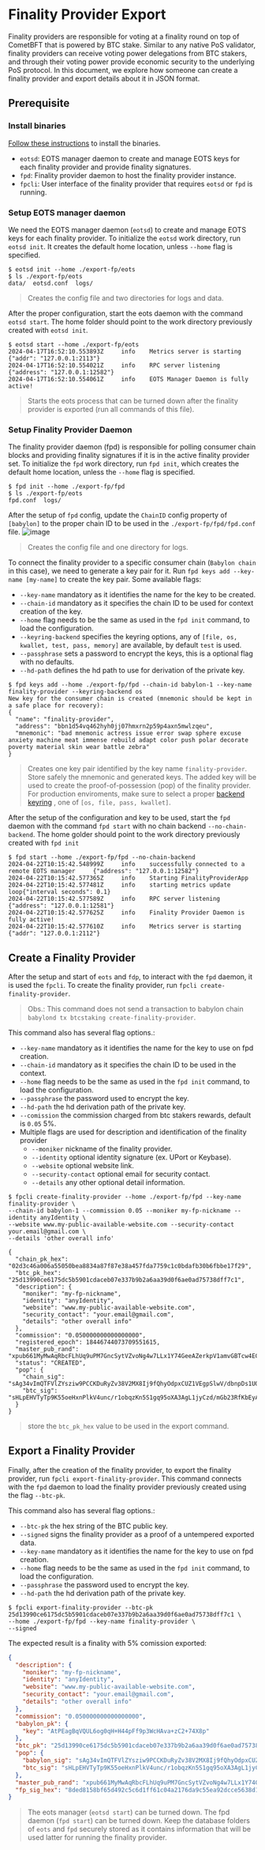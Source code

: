 # Finality Provider Export

Finality providers are responsible for voting at a finality round on top of
CometBFT that is powered by BTC stake. Similar to any native PoS validator,
finality providers can receive voting power delegations from BTC stakers, and
through their voting power provide economic security to the underlying PoS protocol.
In this document,
we explore how someone can create a finality provider and export details about it in JSON format.

## Prerequisite

### Install binaries

[Follow these instructions](../README.md#2-installation) to install the binaries.

- `eotsd`: EOTS manager daemon to create and manage EOTS keys for each finality provider and provide finality signatures.
- `fpd`: Finality provider daemon to host the finality provider instance.
- `fpcli`: User interface of the finality provider that requires `eotsd` or `fpd` is running.

### Setup EOTS manager daemon

We need the EOTS manager daemon (`eotsd`) to create and manage EOTS keys for each
finality provider. To initialize the `eotsd` work directory, run `eotsd init`.
It creates the default home location, unless `--home` flag is specified.

```shell
$ eotsd init --home ./export-fp/eots
$ ls ./export-fp/eots
data/  eotsd.conf  logs/
```

> Creates the config file and two directories for logs and data.

After the proper configuration, start the eots daemon with the command `eotsd start`.
The home folder should point to the work directory previously created with `eotsd init`.

```shell
$ eotsd start --home ./export-fp/eots
2024-04-17T16:52:10.553893Z     info    Metrics server is starting      {"addr": "127.0.0.1:2113"}
2024-04-17T16:52:10.554021Z     info    RPC server listening    {"address": "127.0.0.1:12582"}
2024-04-17T16:52:10.554061Z     info    EOTS Manager Daemon is fully active!
```

> Starts the eots process that can be turned down after the finality provider is exported
> (run all commands of this file).

### Setup Finality Provider Daemon

The finality provider daemon (fpd) is responsible for polling consumer chain blocks
and providing finality signatures if it is in the active finality provider set.
To initialize the `fpd`
work directory, run `fpd init`, which creates the default home location, unless
the `--home` flag is specified.

```shell
$ fpd init --home ./export-fp/fpd
$ ls ./export-fp/eots
fpd.conf  logs/
```

After the setup of `fpd` config, update the `ChainID` config property of `[babylon]` to the proper chain ID to be used in the `./export-fp/fpd/fpd.conf` file.
![image](https://github.com/babylonchain/finality-provider/assets/17556614/be079679-eb44-4bc8-877e-1bf39dbcd506)

> Creates the config file and one directory for logs.

To connect the finality provider to a specific consumer chain (`Babylon chain` in this case),
we need to generate a key pair for it. Run `fpd keys add --key-name [my-name]` to create
the key pair. Some available flags:

- `--key-name` mandatory as it identifies the name for the key to be created.
- `--chain-id` mandatory as it specifies the chain ID to be used for context
creation of the key.
- `--home` flag needs to be the same as used in the `fpd init` command,
to load the configuration.
- `--keyring-backend` specifies the keyring options, any of `[file, os, kwallet, test, pass, memory]`
are available, by default `test` is used.
- `--passphrase` sets a password to encrypt the keys, this is a optional flag with no defaults.
- `--hd-path` defines the hd path to use for derivation of the private key.

```shell
$ fpd keys add --home ./export-fp/fpd --chain-id babylon-1 --key-name finality-provider --keyring-backend os
New key for the consumer chain is created (mnemonic should be kept in a safe place for recovery):
{
  "name": "finality-provider",
  "address": "bbn1d54vq462hyh0jj07hmxrn2p59p4axn5mwlzqeu",
  "mnemonic": "bad mnemonic actress issue error swap sphere excuse anxiety machine meat immense rebuild adapt color push polar decorate poverty material skin wear battle zebra"
}
```

> Creates one key pair identified by the key name `finality-provider`.
> Store safely the mnemonic and generated keys.
> The added key will be used to create the proof-of-possession (pop) of the finality provider.
> For production enviroments, make sure to select a proper
[backend keyring](https://docs.cosmos.network/v0.45/run-node/keyring.html#available-backends-for-the-keyring)
, one of `[os, file, pass, kwallet]`.

After the setup of the configuration and key to be used, start the `fpd` daemon
with the command `fpd start` with no chain backend `--no-chain-backend`.
The home golder should point to the work directory previously created with `fpd init`

```shell
$ fpd start --home ./export-fp/fpd --no-chain-backend
2024-04-22T10:15:42.548999Z     info    successfully connected to a remote EOTS manager     {"address": "127.0.0.1:12582"}
2024-04-22T10:15:42.577365Z     info    Starting FinalityProviderApp
2024-04-22T10:15:42.577481Z     info    starting metrics update loop{"interval seconds": 0.1}
2024-04-22T10:15:42.577589Z     info    RPC server listening    {"address": "127.0.0.1:12581"}
2024-04-22T10:15:42.577625Z     info    Finality Provider Daemon is fully active!
2024-04-22T10:15:42.577610Z     info    Metrics server is starting {"addr": "127.0.0.1:2112"}
```

## Create a Finality Provider

After the setup and start of `eots` and `fdp`, to interact with the `fpd`
daemon, it is used the `fpcli`. To create the finality provider, run
`fpcli create-finality-provider`.

> Obs.: This command does not send a transaction to babylon chain `babylond tx btcstaking create-finality-provider`.

This command also has several flag options.:

- `--key-name` mandatory as it identifies the name for the key to use on fpd creation.
- `--chain-id` mandatory as it specifies the chain ID to be used in the context.
- `--home` flag needs to be the same as used in the `fpd init` command,
to load the configuration.
- `--passphrase` the password used to encrypt the key.
- `--hd-path` the hd derivation path of the private key.
- `--comission` the commission charged from btc stakers rewards, default is `0.05` 5%.
- Multiple flags are used for description and identification of the finality provider
  - `--moniker` nickname of the finality provider.
  - `--identity` optional identity signature (ex. UPort or Keybase).
  - `--website` optional website link.
  - `--security-contact` optional email for security contact.
  - `--details` any other optional detail information.

```shell
$ fpcli create-finality-provider --home ./export-fp/fpd --key-name finality-provider \
--chain-id babylon-1 --commission 0.05 --moniker my-fp-nickname --identity anyIdentity \
--website www.my-public-available-website.com --security-contact your.email@gmail.com \
--details 'other overall info'

{
  "chain_pk_hex": "02d3c46a006a55050bea8834a87f87e38a457fda7759c1c0bdafb30b6fbbe17f29",
  "btc_pk_hex": "25d13990ce6175dc5b5901cdaceb07e337b9b2a6aa39d0f6ae0ad75738dff7c1",
  "description": {
    "moniker": "my-fp-nickname",
    "identity": "anyIdentity",
    "website": "www.my-public-available-website.com",
    "security_contact": "your.email@gmail.com",
    "details": "other overall info"
  },
  "commission": "0.050000000000000000",
  "registered_epoch": 18446744073709551615,
  "master_pub_rand": "xpub661MyMwAqRbcFLhUq9uPM7GncSytVZvoNg4w7LLx1Y74GeeAZerkpV1amvGBTcw4ECmrwFsTNMNf1LFBKkA2pmd8aJ5Jmp8uKD5xgVSezBq",
  "status": "CREATED",
  "pop": {
    "chain_sig": "sAg34vImQTFVlZYsziw9PCCKDuRyZv38V2MX8Ij9fQhyOdpxCUZ1VEgpSlwV/dbnpDs1UOez8Ni9EcbADkmnBA==",
    "btc_sig": "sHLpEHVTyTp9K55oeHxnPlkV4unc/r1obqzKn5S1gq95oXA3AgL1jyCzd/mGb23RfKbEyABjYUdcIBtZ02l5jg=="
  }
}
```

> store the `btc_pk_hex` value to be used in the export command.

## Export a Finality Provider

Finally, after the creation of the finality provider, to export the finality
provider, run `fpcli export-finality-provider`.
This command connects with the `fpd` daemon to load the finality provider previously
created using the flag `--btc-pk`.

This command also has several flag options.:

- `--btc-pk` the hex string of the BTC public key.
- `--signed` signs the finality provider as a proof of a untempered exported data.
- `--key-name` mandatory as it identifies the name for the key to use on fpd creation.
- `--home` flag needs to be the same as used in the `fpd init` command,
to load the configuration.
- `--passphrase` the password used to encrypt the key.
- `--hd-path` the hd derivation path of the private key.

```shell
$ fpcli export-finality-provider --btc-pk 25d13990ce6175dc5b5901cdaceb07e337b9b2a6aa39d0f6ae0ad75738dff7c1 \
--home ./export-fp/fpd --key-name finality-provider \
--signed
```

The expected result is a finality with 5% comission exported:

```json
{
  "description": {
    "moniker": "my-fp-nickname",
    "identity": "anyIdentity",
    "website": "www.my-public-available-website.com",
    "security_contact": "your.email@gmail.com",
    "details": "other overall info"
  },
  "commission": "0.050000000000000000",
  "babylon_pk": {
    "key": "AtPEagBqVQUL6og0qH+H44pFf9p3WcHAva+zC2+74X8p"
  },
  "btc_pk": "25d13990ce6175dc5b5901cdaceb07e337b9b2a6aa39d0f6ae0ad75738dff7c1",
  "pop": {
    "babylon_sig": "sAg34vImQTFVlZYsziw9PCCKDuRyZv38V2MX8Ij9fQhyOdpxCUZ1VEgpSlwV/dbnpDs1UOez8Ni9EcbADkmnBA==",
    "btc_sig": "sHLpEHVTyTp9K55oeHxnPlkV4unc/r1obqzKn5S1gq95oXA3AgL1jyCzd/mGb23RfKbEyABjYUdcIBtZ02l5jg=="
  },
  "master_pub_rand": "xpub661MyMwAqRbcFLhUq9uPM7GncSytVZvoNg4w7LLx1Y74GeeAZerkpV1amvGBTcw4ECmrwFsTNMNf1LFBKkA2pmd8aJ5Jmp8uKD5xgVSezBq",
  "fp_sig_hex": "8ded8158bf65d492c5c6d1ff61c04a2176da9c55ea92dcce5638d11a177b999732a094db186964ab1b73c6a69aaa664672a36620dedb9da41c05e88ad981edda"
}
```

> The eots manager (`eotsd start`) can be turned down.
> The fpd daemon (`fpd start`) can be turned down.
> Keep the database folders of `eots` and `fpd` securely stored as it contains
information that will be used latter for running the finality provider.
